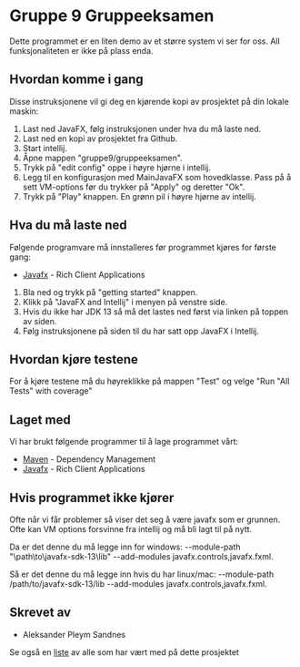 # Gruppe 9 Gruppeeksamen
Dette programmet er en liten demo av et større system vi ser for oss. All funksjonaliteten er ikke på plass enda.

## Hvordan komme i gang
Disse instruksjonene vil gi deg en kjørende kopi av prosjektet på din lokale maskin: 

1. Last ned JavaFX, følg instruksjonen under hva du må laste ned. 
2. Last ned en kopi av prosjektet fra Github.
3. Start intellij.
4. Åpne mappen "gruppe9/gruppeeksamen".
5. Trykk på "edit config" oppe i høyre hjørne i intellij.
6. Legg til en konfigurasjon med MainJavaFX som hovedklasse. Pass på å sett VM-options før du trykker på "Apply" og deretter "Ok".
7. Trykk på "Play" knappen. En grønn pil i høyre hjørne av intellij.

## Hva du må laste ned
Følgende programvare må innstalleres før programmet kjøres for første gang:

* [Javafx](https://openjfx.io/) - Rich Client Applications

1. Bla ned og trykk på "getting started" knappen.
2. Klikk på "JavaFX and Intellij" i menyen på venstre side.
3. Hvis du ikke har JDK 13 så må det lastes ned først via linken på toppen av siden.
4. Følg instruksjonene på siden til du har satt opp JavaFX i Intellij.

## Hvordan kjøre testene
For å kjøre testene må du høyreklikke på mappen "Test" og velge "Run "All Tests" with coverage"

## Laget med
Vi har brukt følgende programmer til å lage programmet vårt: 

* [Maven](https://maven.apache.org/) - Dependency Management
* [Javafx](https://openjfx.io/) - Rich Client Applications

## Hvis programmet ikke kjører
Ofte når vi får problemer så viser det seg å være javafx som er grunnen. Ofte kan VM options forsvinne fra intellij og må bli lagt til på nytt. 

Da er det denne du må legge inn for windows: --module-path "\path\to\javafx-sdk-13\lib" --add-modules javafx.controls,javafx.fxml.

Så er det denne du må legge inn hvis du har linux/mac: --module-path /path/to/javafx-sdk-13/lib --add-modules javafx.controls,javafx.fxml.

## Skrevet av
* Aleksander Pleym Sandnes

Se også en [liste](https://github.com/SnorreW/Gruppe9/blob/heisannAlleSammen/Contributing.mb) av alle som har vært med på dette prosjektet
